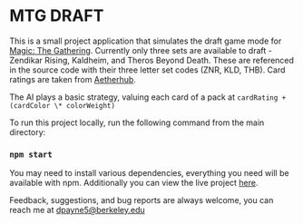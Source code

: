 # MTG DRAFT

This is a small project application that simulates the draft game mode for [Magic: The Gathering](https://en.wikipedia.org/wiki/Magic:_The_Gathering). Currently only three sets are available to draft - Zendikar Rising, Kaldheim, and Theros Beyond Death. These are referenced in the source code with their three letter set codes (ZNR, KLD, THB). Card ratings are taken from [Aetherhub](https://aetherhub.com/).

The AI plays a basic strategy, valuing each card of a pack at `cardRating + (cardColor \* colorWeight)`

To run this project locally, run the following command from the main directory:

### `npm start`

You may need to install various dependencies, everything you need will be available with npm.
Additionally you can view the live project [here](http://draftbucket.s3-website.us-east-2.amazonaws.com).

Feedback, suggestions, and bug reports are always welcome, you can reach me at dpayne5@berkeley.edu
